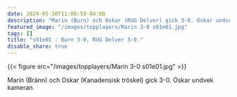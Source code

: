 ```yaml
---
date: 2024-05-30T11:00:59-04:00
description: "Marin (Burn) och Oskar (RUG Delver) gick 3-0. Oskar undvek kameran."
featured_image: "/images/topplayers/Marin 3-0 s01e01.jpg"
tags: []
title: "s01e01 : Burn 3-0, RUG Delver 3-0."
disable_share: true
---
```


{{< figure src="/images/topplayers/Marin 3-0 s01e01.jpg" >}}

Marin (Bränn) och Oskar (Kanadensisk tröskel) gick 3-0. 
Oskar undvek kameran.

